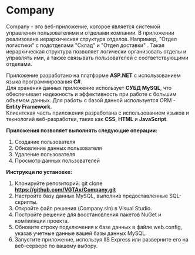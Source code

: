 # Company
Company - это веб-приложение, которое является системой управления пользователями и отделами компании. В приложении реализована иерархическая структура отделов. Например, "Отдел логистики" с подотделами "Склад" и "Отдел доставки" . Такая иерархическая структура позволяет логически организовать отделы и управлять ими, а также связывать пользователей с соответствующими отделами.<br>

Приложение разработано на платформе **ASP.NET** с использованием языка программирования **C#**.<br>
Для хранения данных приложение использует **СУБД MySQL**, что обеспечивает надежность и эффективность при работе с большим объемом данных.
Для работы с базой данной используется ORM - **Entity Framework**. <br>
Клиентская часть приложения разработана с использованием языков и технологий веб-разработки, таких как **CSS**, **HTML** и **JavaScript**. <br>

**Приложения позволяет выполнять следующие операции:**
<ol>
  <li>Создание пользователя</li>
  <li>Обновление данных пользователя</li>
  <li>Удаление пользователя </li>
  <li>Просмотр данных пользователей</li>
</ol>

**Инструкци по установке:**
<ol>
  <li>Клонируйте репозиторий: git clone <a href="https://github.com/VGTAx/Company.git"><b>https://github.com/VGTAx/Company.git</b></a></li> 
  <li>Настройте базу данных MySQL, выполнив предоставленные SQL-скрипты.</li>
  <li>Откройте файл решения (Company.sln) в Visual Studio.</li>
  <li>Постройте решение для восстановления пакетов NuGet и компиляции проекта.</li>
  <li>Обновите строку подключения к базе данных в файле web.config, указав учетные данные вашей базы данных MySQL.</li>
  <li>Запустите приложение, используя IIS Express или разверните его на веб-сервере по вашему выбору.</li>
</ol>
